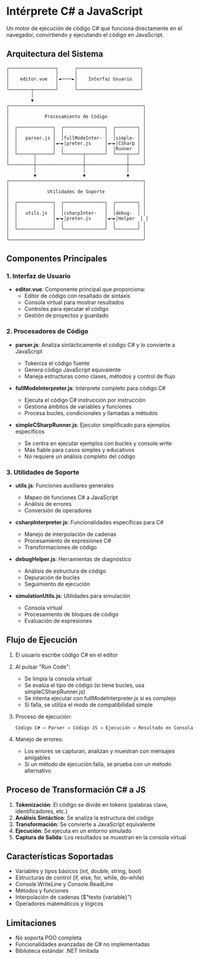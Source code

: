 # Intérprete C# a JavaScript

Un motor de ejecución de código C# que funciona directamente en el navegador, convirtiendo y ejecutando el código en JavaScript.

## Arquitectura del Sistema

```
┌─────────────────┐      ┌───────────────────────┐
│                 │      │                       │
│    editor.vue   │◄────►│    Interfaz Usuario   │
│                 │      │                       │
└────────┬────────┘      └───────────────────────┘
         │
         ▼
┌─────────────────────────────────────────────────┐
│                                                 │
│             Procesamiento de Código             │
│                                                 │
│  ┌─────────────┐  ┌───────────────┐  ┌────────┐ │
│  │             │  │               │  │        │ │
│  │   parser.js │  │fullModeInter- │  │simple- │ │
│  │             │◄─►│preter.js     │◄─►│CSharp │ │
│  │             │  │               │  │Runner  │ │
│  └──────┬──────┘  └───────┬───────┘  └────┬───┘ │
│         │                 │               │     │
└─────────┼─────────────────┼───────────────┼─────┘
          │                 │               │
          ▼                 ▼               ▼
┌─────────────────────────────────────────────────┐
│                                                 │
│              Utilidades de Soporte              │
│                                                 │
│  ┌─────────────┐  ┌───────────────┐  ┌────────┐ │
│  │             │  │               │  │        │ │
│  │   utils.js  │  │csharpInter-   │  │debug-  │ │
│  │             │◄─►│preter.js     │◄─►│Helper  │ │
│  │             │  │               │  │        │ │
│  └─────────────┘  └───────────────┘  └────────┘ │
│                                                 │
└─────────────────────────────────────────────────┘
```

## Componentes Principales

### 1. Interfaz de Usuario
- **editor.vue**: Componente principal que proporciona:
  - Editor de código con resaltado de sintaxis
  - Consola virtual para mostrar resultados
  - Controles para ejecutar el código
  - Gestión de proyectos y guardado

### 2. Procesadores de Código
- **parser.js**: Analiza sintácticamente el código C# y lo convierte a JavaScript
  - Tokeniza el código fuente
  - Genera código JavaScript equivalente
  - Maneja estructuras como clases, métodos y control de flujo

- **fullModeInterpreter.js**: Intérprete completo para código C#
  - Ejecuta el código C# instrucción por instrucción
  - Gestiona ámbitos de variables y funciones
  - Procesa bucles, condicionales y llamadas a métodos

- **simpleCSharpRunner.js**: Ejecutor simplificado para ejemplos específicos
  - Se centra en ejecutar ejemplos con bucles y console.write
  - Más fiable para casos simples y educativos
  - No requiere un análisis completo del código

### 3. Utilidades de Soporte
- **utils.js**: Funciones auxiliares generales
  - Mapeo de funciones C# a JavaScript
  - Análisis de errores
  - Conversión de operadores

- **csharpInterpreter.js**: Funcionalidades específicas para C#
  - Manejo de interpolación de cadenas
  - Procesamiento de expresiones C#
  - Transformaciones de código

- **debugHelper.js**: Herramientas de diagnóstico
  - Análisis de estructura de código
  - Depuración de bucles
  - Seguimiento de ejecución

- **simulationUtils.js**: Utilidades para simulación
  - Consola virtual
  - Procesamiento de bloques de código
  - Evaluación de expresiones

## Flujo de Ejecución

1. El usuario escribe código C# en el editor
2. Al pulsar "Run Code":
   - Se limpia la consola virtual
   - Se evalúa el tipo de código (si tiene bucles, usa simpleCSharpRunner.js)
   - Se intenta ejecutar con fullModeInterpreter.js si es complejo
   - Si falla, se utiliza el modo de compatibilidad simple

3. Proceso de ejecución:
   ```
   Código C# → Parser → Código JS → Ejecución → Resultado en Consola
   ```

4. Manejo de errores:
   - Los errores se capturan, analizan y muestran con mensajes amigables
   - Si un método de ejecución falla, se prueba con un método alternativo

## Proceso de Transformación C# a JS

1. **Tokenización**: El código se divide en tokens (palabras clave, identificadores, etc.)
2. **Análisis Sintáctico**: Se analiza la estructura del código
3. **Transformación**: Se convierte a JavaScript equivalente
4. **Ejecución**: Se ejecuta en un entorno simulado
5. **Captura de Salida**: Los resultados se muestran en la consola virtual

## Características Soportadas

- Variables y tipos básicos (int, double, string, bool)
- Estructuras de control (if, else, for, while, do-while)
- Console.WriteLine y Console.ReadLine
- Métodos y funciones
- Interpolación de cadenas ($"texto {variable}")
- Operadores matemáticos y lógicos

## Limitaciones

- No soporta POO completa
- Funcionalidades avanzadas de C# no implementadas
- Biblioteca estándar .NET limitada
